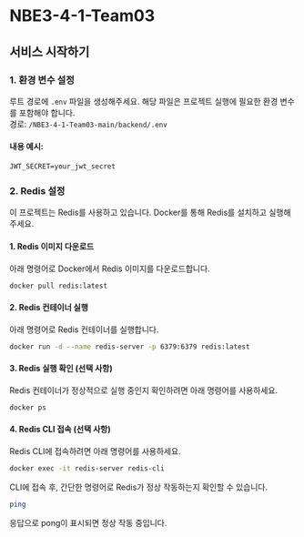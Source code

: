 # NBE3-4-1-Team03

## 서비스 시작하기

### 1. 환경 변수 설정
루트 경로에 `.env` 파일을 생성해주세요. 해당 파일은 프로젝트 실행에 필요한 환경 변수를 포함해야 합니다.  
경로: `/NBE3-4-1-Team03-main/backend/.env`

#### 내용 예시:
```env
JWT_SECRET=your_jwt_secret
```

### 2. Redis 설정
이 프로젝트는 Redis를 사용하고 있습니다. Docker를 통해 Redis를 설치하고 실행해주세요.

#### 1. Redis 이미지 다운로드
아래 명령어로 Docker에서 Redis 이미지를 다운로드합니다.
```bash
docker pull redis:latest
```
#### 2. Redis 컨테이너 실행
아래 명령어로 Redis 컨테이너를 실행합니다.
```bash
docker run -d --name redis-server -p 6379:6379 redis:latest
```
#### 3. Redis 실행 확인 (선택 사항)
Redis 컨테이너가 정상적으로 실행 중인지 확인하려면 아래 명령어를 사용하세요.
```bash
docker ps
```
#### 4. Redis CLI 접속 (선택 사항)
Redis CLI에 접속하려면 아래 명령어를 사용하세요.
```bash
docker exec -it redis-server redis-cli
```
CLI에 접속 후, 간단한 명령어로 Redis가 정상 작동하는지 확인할 수 있습니다.
```bash
ping
```
응답으로 pong이 표시되면 정상 작동 중입니다.